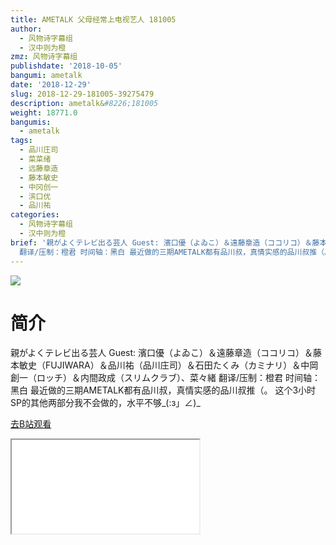 ```yaml
---
title: AMETALK 父母经常上电视艺人 181005
author:
  - 风物诗字幕组
  - 汉中则为橙
zmz: 风物诗字幕组
publishdate: '2018-10-05'
bangumi: ametalk
date: '2018-12-29'
slug: 2018-12-29-181005-39275479
description: ametalk&#8226;181005
weight: 18771.0
bangumis:
  - ametalk
tags:
  - 品川庄司
  - 菜菜绪
  - 远藤章造
  - 藤本敏史
  - 中冈创一
  - 滨口优
  - 品川祐
categories:
  - 风物诗字幕组
  - 汉中则为橙
brief: '親がよくテレビ出る芸人 Guest: 濱口優（よゐこ）＆遠藤章造（ココリコ）＆藤本敏史（FUJIWARA）＆品川祐（品川庄司）＆石田たくみ（カミナリ）＆中岡創一（ロッチ）＆内間政成（スリムクラブ）、菜々緒
  翻译/压制：橙君 时间轴：黑白 最近做的三期AMETALK都有品川叔，真情实感的品川叔推（。 这个3小时SP的其他两部分我不会做的，水平不够_(:з」∠)_'
---
```

![](https://i.imgur.com/LIBomLq.jpg)
# 简介  
親がよくテレビ出る芸人
Guest: 濱口優（よゐこ）＆遠藤章造（ココリコ）＆藤本敏史（FUJIWARA）＆品川祐（品川庄司）＆石田たくみ（カミナリ）＆中岡創一（ロッチ）＆内間政成（スリムクラブ）、菜々緒
翻译/压制：橙君 时间轴：黑白
最近做的三期AMETALK都有品川叔，真情实感的品川叔推（。
这个3小时SP的其他两部分我不会做的，水平不够_(:з」∠)_  

[去B站观看](https://www.bilibili.com/video/av39275479/)
<div class ="resp-container"><iframe class="testiframe" src="//player.bilibili.com/player.html?aid=39275479"", scrolling="no", allowfullscreen="true" > </iframe></div> 
